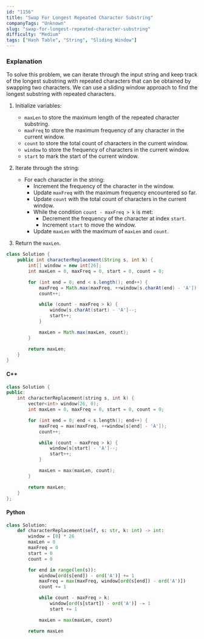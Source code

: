 ```yaml
---
id: "1156"
title: "Swap For Longest Repeated Character Substring"
companyTags: "Unknown"
slug: "swap-for-longest-repeated-character-substring"
difficulty: "Medium"
tags: ["Hash Table", "String", "Sliding Window"]
---
```


### Explanation
To solve this problem, we can iterate through the input string and keep track of the longest substring with repeated characters that can be obtained by swapping two characters. We can use a sliding window approach to find the longest substring with repeated characters.

1. Initialize variables:
   - `maxLen` to store the maximum length of the repeated character substring.
   - `maxFreq` to store the maximum frequency of any character in the current window.
   - `count` to store the total count of characters in the current window.
   - `window` to store the frequency of characters in the current window.
   - `start` to mark the start of the current window.

2. Iterate through the string:
   - For each character in the string:
     - Increment the frequency of the character in the window.
     - Update `maxFreq` with the maximum frequency encountered so far.
     - Update `count` with the total count of characters in the current window.
     - While the condition `count - maxFreq > k` is met:
       - Decrement the frequency of the character at index `start`.
       - Increment `start` to move the window.
     - Update `maxLen` with the maximum of `maxLen` and `count`.

3. Return the `maxLen`.

```java
class Solution {
    public int characterReplacement(String s, int k) {
        int[] window = new int[26];
        int maxLen = 0, maxFreq = 0, start = 0, count = 0;

        for (int end = 0; end < s.length(); end++) {
            maxFreq = Math.max(maxFreq, ++window[s.charAt(end) - 'A']);
            count++;

            while (count - maxFreq > k) {
                window[s.charAt(start) - 'A']--;
                start++;
            }

            maxLen = Math.max(maxLen, count);
        }

        return maxLen;
    }
}
```

#### C++
```cpp
class Solution {
public:
    int characterReplacement(string s, int k) {
        vector<int> window(26, 0);
        int maxLen = 0, maxFreq = 0, start = 0, count = 0;

        for (int end = 0; end < s.length(); end++) {
            maxFreq = max(maxFreq, ++window[s[end] - 'A']);
            count++;

            while (count - maxFreq > k) {
                window[s[start] - 'A']--;
                start++;
            }

            maxLen = max(maxLen, count);
        }

        return maxLen;
    }
};
```

#### Python
```python
class Solution:
    def characterReplacement(self, s: str, k: int) -> int:
        window = [0] * 26
        maxLen = 0
        maxFreq = 0
        start = 0
        count = 0

        for end in range(len(s)):
            window[ord(s[end]) - ord('A')] += 1
            maxFreq = max(maxFreq, window[ord(s[end]) - ord('A')])
            count += 1

            while count - maxFreq > k:
                window[ord(s[start]) - ord('A')] -= 1
                start += 1

            maxLen = max(maxLen, count)

        return maxLen
```